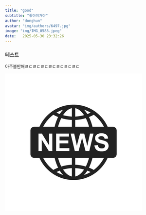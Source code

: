 ```yaml
---
title: "good"
subtitle: "좋아이거야"
author: "donghun"
avatar: "img/authors/6497.jpg"
image: "img/IMG_0583.jpeg"
date:   2025-05-30 23:32:26
---
```


### 테스트
아주볼만해ㄹㄷㄹㄷㄹㄷㄹㄷㄹㄷㄹㄷㄹㄷ

![이미지](../img/2025-05-30/IMG_0583.jpeg)